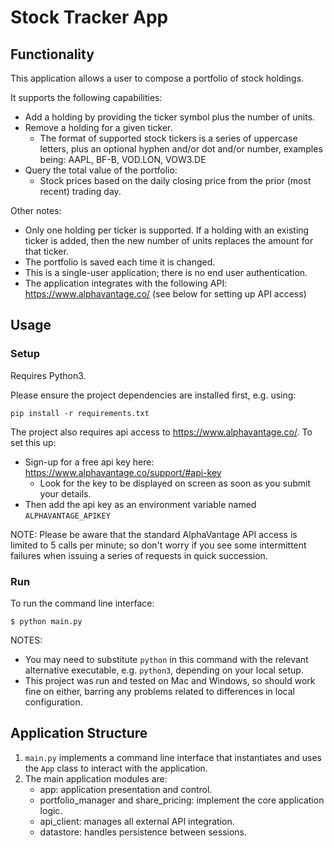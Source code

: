 # Stock Tracker App

## Functionality

This application allows a user to compose a portfolio of stock holdings.

It supports the following capabilities:   
- Add a holding by providing the ticker symbol plus the number of units.  
- Remove a holding for a given ticker.  
  - The format of supported stock tickers is a series of uppercase letters, plus an optional hyphen and/or dot and/or number, 
  examples being: AAPL, BF-B, VOD.LON, VOW3.DE   
- Query the total value of the portfolio:  
  - Stock prices based on the daily closing price from the prior (most recent) trading day.   

Other notes:

- Only one holding per ticker is supported. If a holding with an existing ticker is added, then the new number of units replaces the amount for that ticker.
- The portfolio is saved each time it is changed.   
- This is a single-user application; there is no end user authentication.   
- The application integrates with the following API: https://www.alphavantage.co/ (see below for setting up API access)   


## Usage

### Setup

Requires Python3.

Please ensure the project dependencies are installed first, e.g. using:

`pip install -r requirements.txt`

The project also requires api access to <https://www.alphavantage.co/>. To set this up:
-   Sign-up for a free api key here: <https://www.alphavantage.co/support/#api-key> 
    - Look for the key to be displayed on screen as soon as you submit your details.   
-   Then add the api key as an environment variable named `ALPHAVANTAGE_APIKEY`

NOTE: Please be aware that the standard AlphaVantage API access is limited to 5 calls per minute; so don't worry
if you see some intermittent failures when issuing a series of requests in quick succession.

### Run

To run the command line interface:

    $ python main.py

NOTES:
-   You may need to substitute `python` in this command with the relevant alternative executable, e.g. `python3`, depending on your local setup.
-   This project was run and tested on Mac and Windows, so should work fine on either, barring any problems related to differences in local configuration.

## Application Structure

1.  `main.py` implements a command line interface that instantiates and uses the `App` class to interact with the application.
2.  The main application modules are:
    -   app: application presentation and control.
    -   portfolio_manager and share_pricing: implement the core application logic.
    -   api_client: manages all external API integration.
    -   datastore: handles persistence between sessions.

